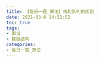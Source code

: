 ```yaml
---
title: 【每日一题_算法】栈和队列的区别
date: 2021-03-6 14:52:52
toc: true
tags:
- 面试 
- 数据结构
categories:
- 每日一题_算法
---
```



